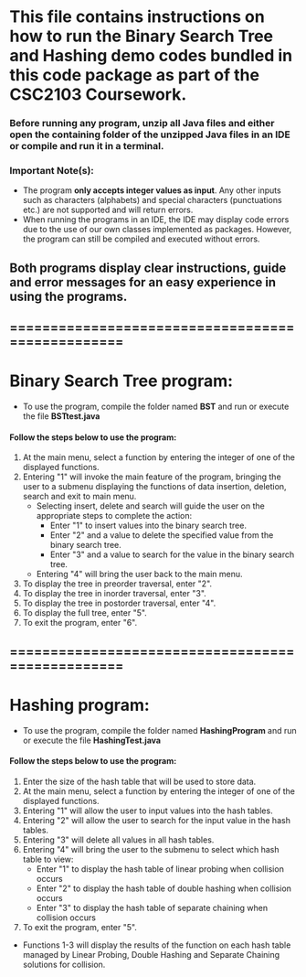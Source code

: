 # This file contains instructions on how to run the Binary Search Tree and Hashing demo codes bundled in this code package as part of the CSC2103 Coursework.

### Before running any program, unzip all Java files and either open the containing folder of the unzipped Java files in an IDE or compile and run it in a terminal.

### Important Note(s):
- The program **only accepts integer values as input**. Any other inputs such as characters (alphabets) and special characters (punctuations etc.) are not supported and will return errors.
- When running the programs in an IDE, the IDE may display code errors due to the use of our own classes implemented as packages. However, the program can still be compiled and executed without errors.

## Both programs display clear instructions, guide and error messages for an easy experience in using the programs.

## =================================================

# Binary Search Tree program:
- To use the program, compile the folder named **BST** and run or execute the file **BSTtest.java**

#### Follow the steps below to use the program:
1. At the main menu, select a function by entering the integer of one of the displayed functions.
2. Entering "1" will invoke the main feature of the program, bringing the user to a submenu displaying the functions of data insertion, deletion, search and exit to main menu.
	- Selecting insert, delete and search will guide the user on the appropriate steps to complete the action:
		- Enter "1" to insert values into the binary search tree.
		- Enter "2" and a value to delete the specified value from the binary search tree.
		- Enter "3" and a value to search for the value in the binary search tree.
	- Entering "4" will bring the user back to the main menu.
3. To display the tree in preorder traversal, enter "2".
4. To display the tree in inorder traversal, enter "3".
5. To display the tree in postorder traversal, enter "4".
6. To display the full tree, enter "5".
7. To exit the program, enter "6".

## =================================================

# Hashing program:
- To use the program, compile the folder named **HashingProgram** and run or execute the file **HashingTest.java**

#### Follow the steps below to use the program:
1. Enter the size of the hash table that will be used to store data.
2. At the main menu, select a function by entering the integer of one of the displayed functions.
3. Entering "1" will allow the user to input values into the hash tables.
4. Entering "2" will allow the user to search for the input value in the hash tables.
5. Entering "3" will delete all values in all hash tables.
6. Entering "4" will bring the user to the submenu to select which hash table to view:
	- Enter "1" to display the hash table of linear probing when collision occurs
	- Enter "2" to display the hash table of double hashing when collision occurs
	- Enter "3" to display the hash table of separate chaining when collision occurs
7. To exit the program, enter "5".

- Functions 1-3 will display the results of the function on each hash table managed by Linear Probing, Double Hashing and Separate Chaining solutions for collision.
